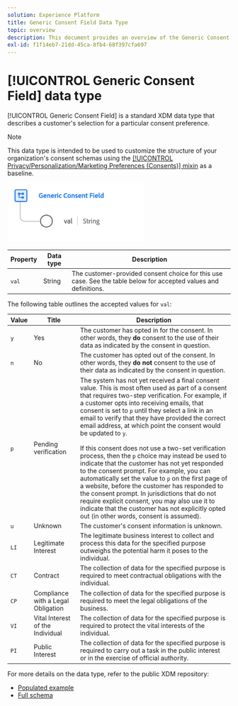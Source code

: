 ```yaml
---
solution: Experience Platform
title: Generic Consent Field Data Type
topic: overview
description: This document provides an overview of the Generic Consent Field XDM data type.
exl-id: f1f14eb7-21dd-45ca-8fb4-68f397cfa697
---
```

# [!UICONTROL Generic Consent Field] data type

[!UICONTROL Generic Consent Field] is a standard XDM data type that describes a customer's selection for a particular consent preference.

>[!NOTE]
>
>This data type is intended to be used to customize the structure of your organization's consent schemas using the [[!UICONTROL Privacy/Personalization/Marketing Preferences (Consents)] mixin](../mixins/profile/consents.md) as a baseline.

![](../images/data-types/consent-field.png)

| Property | Data type | Description |
| --- | --- | --- |
| `val` | String | The customer-provided consent choice for this use case. See the table below for accepted values and definitions. |

The following table outlines the accepted values for `val`:

| Value | Title|  Description |
| --- | --- | --- |
| `y` | Yes | The customer has opted in for the consent. In other words, they **do** consent to the use of their data as indicated by the consent in question. |
| `n` | No | The customer has opted out of the consent. In other words, they **do not** consent to the use of their data as indicated by the consent in question. |
| `p` | Pending verification  | The system has not yet received a final consent value. This is most often used as part of a consent that requires two-step verification. For example, if a customer opts into receiving emails, that consent is set to `p` until they select a link in an email to verify that they have provided the correct email address, at which point the consent would be updated to `y`.<br><br>If this consent does not use a two-set verification process, then the `p` choice may instead be used to indicate that the customer has not yet responded to the consent prompt. For example, you can automatically set the value to `p` on the first page of a website, before the customer has responded to the consent prompt. In jurisdictions that do not require explicit consent, you may also use it to indicate that the customer has not explicitly opted out (in other words, consent is assumed). |
| `u` | Unknown | The customer's consent information is unknown. |
| `LI` | Legitimate Interest | The legitimate business interest to collect and process this data for the specified purpose outweighs the potential harm it poses to the individual. |
| `CT` | Contract | The collection of data for the specified purpose is required to meet contractual obligations with the individual. |
| `CP` | Compliance with a Legal Obligation | The collection of data for the specified purpose is required to meet the legal obligations of the business. |
| `VI` | Vital Interest of the Individual | The collection of data for the specified purpose is required to protect the vital interests of the individual. |
| `PI` | Public Interest | The collection of data for the specified purpose is required to carry out a task in the public interest or in the exercise of official authority. |

For more details on the data type, refer to the public XDM repository:

* [Populated example](https://github.com/adobe/xdm/blob/master/components/datatypes/consent/consent-field.example.1.json)
* [Full schema](https://github.com/adobe/xdm/blob/master/components/datatypes/consent/consent-field.schema.json)
